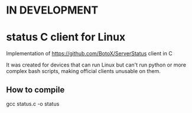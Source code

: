 # IN DEVELOPMENT
# status C client for Linux

Implementation of https://github.com/BotoX/ServerStatus client in C

It was created for devices that can run Linux but can't run python or more complex bash scripts, making official clients unusable on them.

## How to compile
gcc status.c -o status
